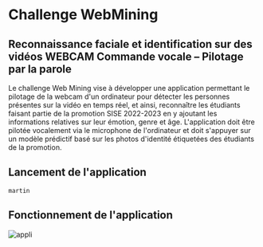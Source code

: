# Challenge WebMining
## Reconnaissance faciale et identification sur des vidéos WEBCAM Commande vocale – Pilotage par la parole

Le challenge Web Mining vise à développer une application permettant le pilotage de la webcam d'un ordinateur pour détecter les personnes présentes sur la vidéo en temps réel, et ainsi, reconnaître les étudiants faisant partie de la promotion SISE 2022-2023 en y ajoutant les informations relatives sur leur émotion, genre et âge. L'application doit être pilotée vocalement via le microphone de l'ordinateur et doit s'appuyer sur un modèle prédictif basé sur les photos d'identité étiquetées des étudiants de la promotion.

## Lancement de l'application

```
martin

```

## Fonctionnement de l'application

![appli](https://github.com/MaartinShz/RecognitionApp/edit/main/img/pres_appli.jpeg)



